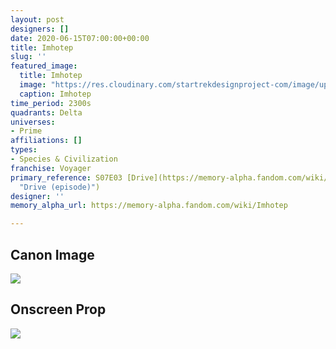 ```yaml
---
layout: post
designers: []
date: 2020-06-15T07:00:00+00:00
title: Imhotep
slug: ''
featured_image:
  title: Imhotep
  image: "https://res.cloudinary.com/startrekdesignproject-com/image/upload/v1592254550/Imhotep.png"
  caption: Imhotep
time_period: 2300s
quadrants: Delta
universes:
- Prime
affiliations: []
types:
- Species & Civilization
franchise: Voyager
primary_reference: S07E03 [Drive](https://memory-alpha.fandom.com/wiki/Drive_(episode)
  "Drive (episode)")
designer: ''
memory_alpha_url: https://memory-alpha.fandom.com/wiki/Imhotep

---
```

## Canon Image

![](https://res.cloudinary.com/startrekdesignproject-com/image/upload/v1592254550/Imhotep_VOY7x3.jpg)

## Onscreen Prop

![](https://res.cloudinary.com/startrekdesignproject-com/image/upload/v1592254550/Imhotep_Prop.jpg)